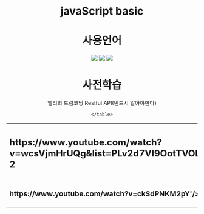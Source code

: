 <div align='center'>
    <h1>javaScript basic</h1>
</div>

<div align='center'>
    <h1>사용언어</h1>
    <img src="https://img.shields.io/badge/javascript-F7DF1E?style=for-the-badge&logo=javascript&logoColor=black">
    <img src="https://img.shields.io/badge/css-1572B6?style=for-the-badge&logo=css3&logoColor=white">
    <img src="https://img.shields.io/badge/html5-E34F26?style=for-the-badge&logo=html5&logoColor=white">
</div>

<div align='center'>
    <h1>사전학습</h1>
    <table>
        <tr>
            엘리의 드림코딩
        </tr>
        <td>
            <h2>https://www.youtube.com/watch?v=wcsVjmHrUQg&list=PLv2d7VI9OotTVOL4QmPfvJWPJvkmv6h-2</h2>
        </td>    
        <tr>
            Restful API(반드시 알아야한다)
        </tr>
        <td>
            <h3>https://www.youtube.com/watch?v=ckSdPNKM2pY'/></h3>
        </td>    
    
    </table>
</div>

